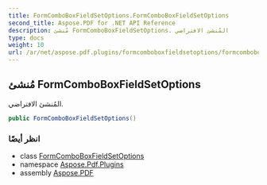 ```yaml
---
title: FormComboBoxFieldSetOptions.FormComboBoxFieldSetOptions
second_title: Aspose.PDF for .NET API Reference
description: مُنشئ FormComboBoxFieldSetOptions. المُنشئ الافتراضي
type: docs
weight: 10
url: /ar/net/aspose.pdf.plugins/formcomboboxfieldsetoptions/formcomboboxfieldsetoptions/
---
```

## مُنشئ FormComboBoxFieldSetOptions

المُنشئ الافتراضي.

```csharp
public FormComboBoxFieldSetOptions()
```

### انظر أيضًا

* class [FormComboBoxFieldSetOptions](../)
* namespace [Aspose.Pdf.Plugins](../../../aspose.pdf.plugins/)
* assembly [Aspose.PDF](../../../)